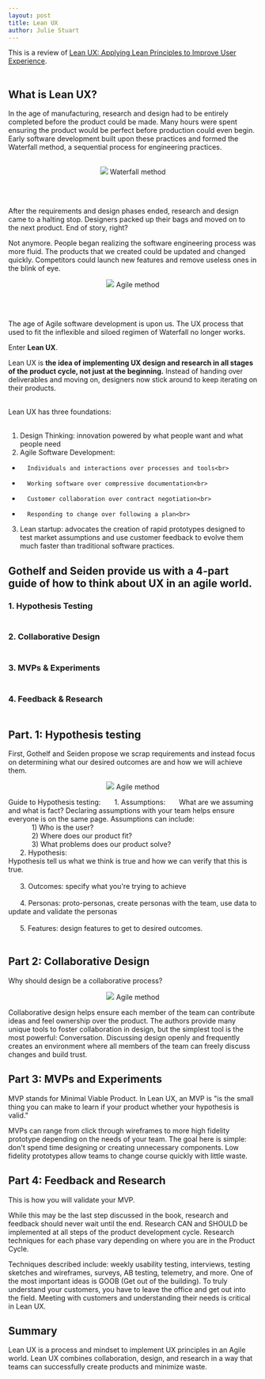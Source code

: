 ```yaml
---
layout: post
title: Lean UX
author: Julie Stuart
---
```



This is a review of [Lean UX: Applying Lean Principles to Improve User Experience](https://www.amazon.com/Lean-UX-Applying-Principles-Experience/dp/1449311652).
<br><br>

## What is Lean UX?

In the age of manufacturing, research and design had to be entirely completed before the product could be made. Many hours were spent ensuring the product would be perfect before production could even begin.  Early software development built upon these practices and formed the Waterfall method, a sequential process for engineering practices. <br><br>

<p style="text-align:center">
<img src="/images/Blah_images/Waterfall.png" />
<span class="caption">Waterfall method</span>
</p>

<br><br>

	
After the requirements and design phases ended, research and design came to a halting stop. Designers packed up their bags and moved on to the next product. End of story, right?<br>

Not anymore. People began realizing the software engineering process was more fluid. The products that we created could be updated and changed quickly. Competitors could launch new features and remove useless ones in the blink of eye.


<p style="text-align:center">
<img src="/images/Blah_images/agile.PNG" />
<span class="caption">Agile method</span>
</p>

<br><br>


The age of Agile software development is upon us. The UX process that used to fit the inflexible and siloed regimen of Waterfall no longer works. 

Enter <b>Lean UX</b>.

Lean UX is <b>the idea of implementing UX design and research in all stages of the product cycle, not just at the beginning.</b> Instead of handing over deliverables and moving on, designers now stick around to keep iterating on their products.<br><br>

Lean UX has three foundations:<br><br>
1. 	Design Thinking: innovation powered by what people want and what people need<br>
2. 	Agile Software Development: <br>
-		Individuals and interactions over processes and tools<br>
-		Working software over compressive documentation<br>
-		Customer collaboration over contract negotiation<br>
-		Responding to change over following a plan<br>
3. 	Lean startup: advocates the creation of rapid prototypes designed to test market assumptions and  use customer feedback to evolve them much faster than traditional software practices.<br>

## Gothelf and Seiden provide us with a 4-part guide of how to think about UX in an agile world. <br>
### 1. 	Hypothesis Testing <br><br>
### 2. 	Collaborative Design <br><br>
### 3. 	MVPs & Experiments <br><br>
### 4. 	Feedback & Research <br><br>
	

## Part. 1: Hypothesis testing

First, Gothelf and Seiden propose we scrap requirements and instead focus on determining what our desired outcomes are and how we will achieve them.

<p style="text-align:center">
<img src="/images/Blah_images/DC.PNG" />
<span class="caption">Agile method</span>
</p>


Guide to Hypothesis testing:
	&nbsp;&nbsp;&nbsp;&nbsp;&nbsp;&nbsp;1. Assumptions: 
	&nbsp;&nbsp;&nbsp;&nbsp;&nbsp;&nbsp;What are we assuming and what is fact? Declaring assumptions with your team helps ensure everyone is on the same page. Assumptions can include: <br>
				&nbsp;&nbsp;&nbsp;&nbsp;&nbsp;&nbsp;&nbsp;&nbsp;&nbsp;&nbsp;&nbsp;&nbsp;1) Who is the user?<br>
				&nbsp;&nbsp;&nbsp;&nbsp;&nbsp;&nbsp;&nbsp;&nbsp;&nbsp;&nbsp;&nbsp;&nbsp;2) Where does our product fit?<br>
				&nbsp;&nbsp;&nbsp;&nbsp;&nbsp;&nbsp;&nbsp;&nbsp;&nbsp;&nbsp;&nbsp;&nbsp;3) What problems does our product solve?<br>
	&nbsp;&nbsp;&nbsp;&nbsp;&nbsp;&nbsp;2. Hypothesis:<br>
	Hypothesis tell us what we think is true and how we can verify that this is true.<br><br>
	&nbsp;&nbsp;&nbsp;&nbsp;&nbsp;&nbsp;3. Outcomes: specify what you're trying to achieve<br><br>
	&nbsp;&nbsp;&nbsp;&nbsp;&nbsp;&nbsp;4. Personas: proto-personas, create personas with the team, use data to update and validate the personas<br><br>
	&nbsp;&nbsp;&nbsp;&nbsp;&nbsp;&nbsp;5. Features: design features to get to desired outcomes.<br>
<br>



## Part 2: Collaborative Design
Why should design be a collaborative process?


<p style="text-align:center">
<img src="/images/Blah_images/Design_it.PNG" />
<span class="caption">Agile method</span>
</p>
Collaborative design helps ensure each member of the team can contribute ideas and feel ownership over the product. The authors provide many unique tools to foster collaboration in design, but the simplest tool is the most powerful: Conversation. Discussing design openly and frequently creates an environment where all members of the team can freely discuss changes and build trust. 




## Part 3: MVPs and Experiments
MVP stands for Minimal Viable Product.  In Lean UX, an MVP is "is the small thing you can make to learn if your product whether your hypothesis is valid."

MVPs can range from click through wireframes to more high fidelity prototype depending on the needs of your team. The goal here is simple: don't spend time designing or creating unnecessary components. Low fidelity prototypes allow teams to change course quickly with little waste. 

## Part 4: Feedback and Research
This is how you will validate your MVP.

While this may be the last step discussed in the book, research and feedback should never wait until the end. Research CAN and SHOULD be implemented at all steps of the product development cycle. Research techniques for each phase vary depending on where you are in the Product Cycle. 

Techniques described include: weekly usability testing, interviews, testing sketches and wireframes, surveys, AB testing, telemetry, and more. One of the most important ideas is GOOB (Get out of the building). To truly understand your customers, you have to leave the office and get out into the field. Meeting with customers and understanding their needs is critical in Lean UX. 

## Summary
Lean UX is a process and mindset to implement UX principles in an Agile world. Lean UX combines collaboration, design, and research in a way that teams can successfully create products and minimize waste. 
